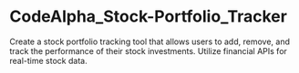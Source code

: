 # CodeAlpha_Stock-Portfolio_Tracker
Create a stock portfolio tracking tool that allows users to add, remove, and track the performance of their stock investments. Utilize financial APIs for real-time stock data.
